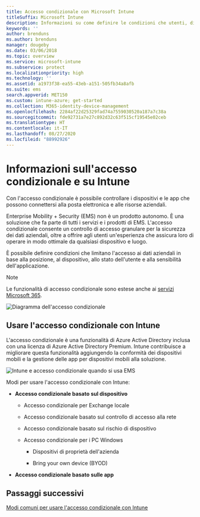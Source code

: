 ```yaml
---
title: Accesso condizionale con Microsoft Intune
titleSuffix: Microsoft Intune
description: Informazioni su come definire le condizioni che utenti, dispositivi e app devono soddisfare per accedere alle risorse aziendali in Microsoft Intune.
keywords: ''
author: brenduns
ms.author: brenduns
manager: dougeby
ms.date: 03/06/2018
ms.topic: overview
ms.service: microsoft-intune
ms.subservice: protect
ms.localizationpriority: high
ms.technology: ''
ms.assetid: a1973f38-ea55-43eb-a151-505fb34a8afb
ms.suite: ems
search.appverid: MET150
ms.custom: intune-azure; get-started
ms.collection: M365-identity-device-management
ms.openlocfilehash: 2284af22d25329fad74a7559030520a187a7c38a
ms.sourcegitcommit: fde92731a7e27c892d32c63f515cf19545e02ceb
ms.translationtype: HT
ms.contentlocale: it-IT
ms.lasthandoff: 08/27/2020
ms.locfileid: "88992926"
---
```

# <a name="learn-about-conditional-access-and-intune"></a>Informazioni sull'accesso condizionale e su Intune

Con l'accesso condizionale è possibile controllare i dispositivi e le app che possono connettersi alla posta elettronica e alle risorse aziendali. 

Enterprise Mobility + Security (EMS) non è un prodotto autonomo. È una soluzione che fa parte di tutti i servizi e i prodotti di EMS. L'accesso condizionale consente un controllo di accesso granulare per la sicurezza dei dati aziendali, oltre a offrire agli utenti un'esperienza che assicura loro di operare in modo ottimale da qualsiasi dispositivo e luogo.

È possibile definire condizioni che limitano l'accesso ai dati aziendali in base alla posizione, al dispositivo, allo stato dell'utente e alla sensibilità dell'applicazione.

> [!NOTE]
> Le funzionalità di accesso condizionale sono estese anche ai [servizi Microsoft 365](/office365/enterprise/office-365-client-support-conditional-access).

![Diagramma dell'accesso condizionale](./media/conditional-access/ca-diagram-1.png)

## <a name="use-conditional-access-with-intune"></a>Usare l'accesso condizionale con Intune

L'accesso condizionale è una funzionalità di Azure Active Directory inclusa con una licenza di Azure Active Directory Premium. Intune contribuisce a migliorare questa funzionalità aggiungendo la conformità dei dispositivi mobili e la gestione delle app per dispositivi mobili alla soluzione. 

![Intune e accesso condizionale quando si usa EMS](./media/conditional-access/intune-with-ca-1.png)

Modi per usare l'accesso condizionale con Intune:

- **Accesso condizionale basato sul dispositivo**

  - Accesso condizionale per Exchange locale

  - Accesso condizionale basato sul controllo di accesso alla rete

  - Accesso condizionale basato sul rischio di dispositivo

  - Accesso condizionale per i PC Windows

    - Dispositivi di proprietà dell'azienda

    - Bring your own device (BYOD)

- **Accesso condizionale basato sulle app**

## <a name="next-steps"></a>Passaggi successivi

[Modi comuni per usare l'accesso condizionale con Intune](conditional-access-intune-common-ways-use.md)